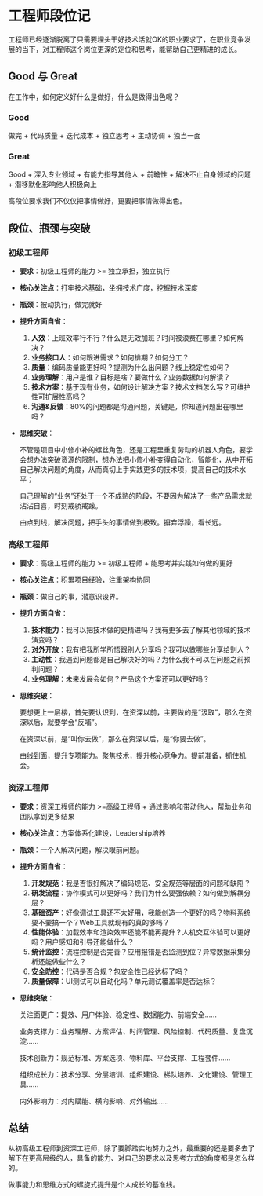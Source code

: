 # 工程师段位记

工程师已经逐渐脱离了只需要埋头干好技术活就OK的职业要求了，在职业竞争发展的当下，对工程师这个岗位更深的定位和思考，能帮助自己更精进的成长。

## Good 与 Great

在工作中，如何定义好什么是做好，什么是做得出色呢？

### Good

做完 + 代码质量 + 迭代成本 + 独立思考 + 主动协调 + 独当一面

### Great

Good + 深入专业领域 + 有能力指导其他人 + 前瞻性 + 解决不止自身领域的问题 + 潜移默化影响他人积极向上

高段位要求我们不仅仅把事情做好，更要把事情做得出色。

## 段位、瓶颈与突破

### 初级工程师

* **要求**：初级工程师的能力 &gt;= 独立承担，独立执行
* **核心关注点**：打牢技术基础，坐拥技术广度，挖掘技术深度
* **瓶颈**：被动执行，做完就好
* **提升方面自省**：
  1. **人效**：上班效率行不行？什么是无效加班？时间被浪费在哪里？如何解决？
  2. **业务接口人**：如何跟进需求？如何排期？如何分工？
  3. **质量**：编码质量能更好吗？提测为什么出问题？线上稳定性如何？
  4. **业务理解**：用户是谁？目标是啥？要做什么？业务数据如何解读？
  5. **技术方案**：基于现有业务，如何设计解决方案？技术文档怎么写？可维护性可扩展性高吗？
  6. **沟通&反馈**：80%的问题都是沟通问题，关键是，你知道问题出在哪里吗？
* **思维突破**：

  不管是项目中小修小补的螺丝角色，还是工程里重复劳动的机器人角色，要学会想办法突破资源的限制，想办法把小修小补变得自动化，智能化，从中开拓自己解决问题的角度，从而真切上手实践更多的技术项，提高自己的技术水平；

  自己理解的“业务”还处于一个不成熟的阶段，不要因为解决了一些产品需求就沾沾自喜，时刻戒骄戒躁。

  由点到线，解决问题，把手头的事情做到极致。摒弃浮躁，看长远。

### 高级工程师

* **要求**：高级工程师的能力 &gt;= 初级工程师 + 能思考并实践如何做的更好
* **核心关注点**：积累项目经验，注重架构协同
* **瓶颈**：做自己的事，潜意识设界。
* **提升方面自省**：
  1. **技术能力**：我可以把技术做的更精进吗？我有更多去了解其他领域的技术演变吗？
  2. **对外开放**：我有把我所学所悟跟别人分享吗？我可以做哪些分享给别人？
  3. **主动性**：我遇到问题都是自己解决好的吗？为什么我不可以在问题之前预判问题？
  4. **业务理解**：未来发展会如何？产品这个方案还可以更好吗？
* **思维突破**：

  要想更上一层楼，首先要认识到，在资深以前，主要做的是“汲取”，那么在资深以后，就要学会“反哺”。

  在资深以前，是“叫你去做”，那么在资深以后，是“你要去做”。

  由线到面，提升专项能力。聚焦技术，提升核心竞争力。提前准备，抓住机会。

### 资深工程师

* **要求**：资深工程师的能力 &gt;=高级工程师 + 通过影响和带动他人，帮助业务和团队拿到更多结果
* **核心关注点**：方案体系化建设，Leadership培养
* **瓶颈**：一个人解决问题，解决眼前问题。
* **提升方面自省**：
  1. **开发规范**：我是否很好解决了编码规范、安全规范等层面的问题和缺陷？
  2. **研发流程**：协作模式可以更好吗？我们为什么要强依赖？如何做到解耦分层？
  3. **基础资产**：好像调试工具还不太好用，我能创造一个更好的吗？物料系统要不要搞一个？Web工具就现有的真的够吗？
  4. **性能体验**：加载效率和渲染效率还能不能再提升？人机交互体验可以更好吗？用户感知和引导还能做什么？
  5. **统计监控**：流程控制是否完善？应用报错是否监测到位？异常数据采集分析还能做些什么？
  6. **安全防控**：代码是否合规？包安全性已经达标了吗？
  7. **质量保障**：UI测试可以自动化吗？单元测试覆盖率是否达标？
* **思维突破**：

  关注面更广：提效、用户体验、稳定性、数据能力、前端安全……

  业务支撑力：业务理解、方案评估、时间管理、风险控制、代码质量、复盘沉淀……

  技术创新力：规范标准、方案选项、物料库、平台支撑、工程套件……

  组织成长力：技术分享、分层培训、组织建设、梯队培养、文化建设、管理工具……

  内外影响力：对内赋能、横向影响、对外输出……

## 总结

从初高级工程师到资深工程师，除了要脚踏实地努力之外，最重要的还是要多去了解下在更高层级的人，具备的能力、对自己的要求以及思考方式的角度都是怎么样的。

做事能力和思维方式的螺旋式提升是个人成长的基准线。

